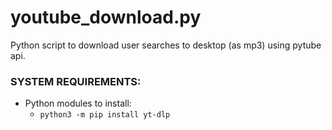 # youtube_download.py  
Python script to download user searches to desktop (as mp3) using pytube api.

### SYSTEM REQUIREMENTS:<br/>
* Python modules to install:
  * `python3 -m pip install yt-dlp`
